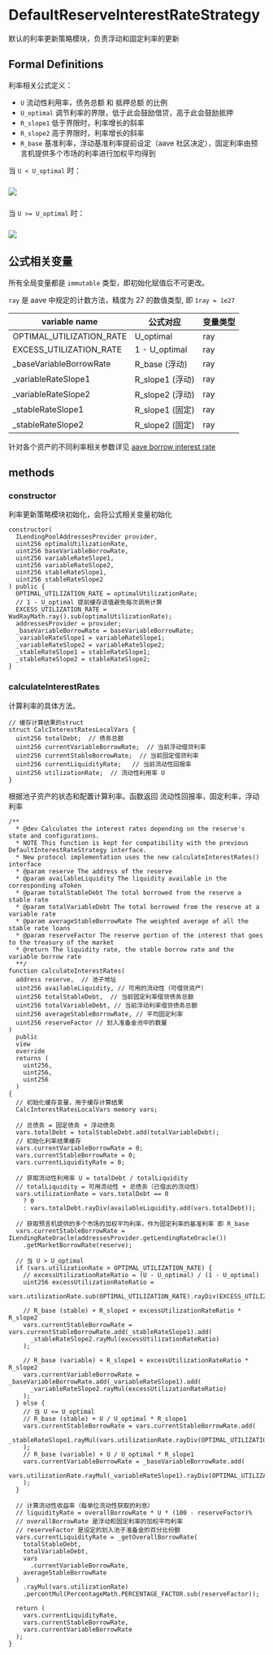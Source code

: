 # DefaultReserveInterestRateStrategy

默认的利率更新策略模块，负责浮动和固定利率的更新

## Formal Definitions

利率相关公式定义：

- `U` 流动性利用率，债务总额 和 抵押总额 的比例
- `U_optimal` 调节利率的界限，低于此会鼓励借贷，高于此会鼓励抵押
- `R_slope1` 低于界限时，利率增长的斜率
- `R_slope2` 高于界限时，利率增长的斜率
- `R_base` 基准利率，浮动基准利率提前设定（aave 社区决定），固定利率由预言机提供多个市场的利率进行加权平均得到

当 `U < U_optimal` 时：

<!-- $R_{t}=R_{base}+\frac{U_t}{U_{optimal}}R_{slope1}$ -->
<img src="https://render.githubusercontent.com/render/math?math=R_{t}=R_{base}%2B\frac{U_t}{U_{optimal}}R_{slope1}" style="display: block;margin: 24px auto;" />

当 `U >= U_optimal` 时：

<!-- $R_{t}=R_{base}+R_{slope1}+\frac{U_t-U_{optimal}}{1-U_{optimal}}R_{slope2}$ -->
<img src="https://render.githubusercontent.com/render/math?math=R_{t}=R_{base}%2BR_{slope1}%2B\frac{U_t-U_{optimal}}{1-U_{optimal}}R_{slope2}" style="display: block;margin: 24px auto;" />

## 公式相关变量

所有全局变量都是 `immutable` 类型，即初始化赋值后不可更改。

`ray` 是 aave 中规定的计数方法，精度为 27 的数值类型, 即 `1ray = 1e27`

| variable name            | 公式对应        | 变量类型 |
| ------------------------ | --------------- | -------- |
| OPTIMAL_UTILIZATION_RATE | U_optimal       | ray      |
| EXCESS_UTILIZATION_RATE  | 1 - U_optimal   | ray      |
| \_baseVariableBorrowRate | R_base (浮动)   | ray      |
| \_variableRateSlope1     | R_slope1 (浮动) | ray      |
| \_variableRateSlope2     | R_slope2 (浮动) | ray      |
| \_stableRateSlope1       | R_slope1 (固定) | ray      |
| \_stableRateSlope2       | R_slope2 (固定) | ray      |

针对各个资产的不同利率相关参数详见 [aave borrow interest rate](https://docs.aave.com/risk/liquidity-risk/borrow-interest-rate)

## methods

### constructor

利率更新策略模块初始化，会将公式相关变量初始化

```solidity
constructor(
  ILendingPoolAddressesProvider provider,
  uint256 optimalUtilizationRate,
  uint256 baseVariableBorrowRate,
  uint256 variableRateSlope1,
  uint256 variableRateSlope2,
  uint256 stableRateSlope1,
  uint256 stableRateSlope2
) public {
  OPTIMAL_UTILIZATION_RATE = optimalUtilizationRate;
  // 1 - U_optimal 提前缓存该值避免每次调用计算
  EXCESS_UTILIZATION_RATE = WadRayMath.ray().sub(optimalUtilizationRate);
  addressesProvider = provider;
  _baseVariableBorrowRate = baseVariableBorrowRate;
  _variableRateSlope1 = variableRateSlope1;
  _variableRateSlope2 = variableRateSlope2;
  _stableRateSlope1 = stableRateSlope1;
  _stableRateSlope2 = stableRateSlope2;
}
```

### calculateInterestRates

计算利率的具体方法。

```solidity
// 缓存计算结果的struct
struct CalcInterestRatesLocalVars {
  uint256 totalDebt;  // 债务总额
  uint256 currentVariableBorrowRate;  // 当前浮动借贷利率
  uint256 currentStableBorrowRate;  // 当前固定借贷利率
  uint256 currentLiquidityRate;   // 当前流动性回报率
  uint256 utilizationRate;  // 流动性利用率 U
}
```

根据池子资产的状态和配置计算利率。函数返回 流动性回报率，固定利率，浮动利率

```solidity
/**
  * @dev Calculates the interest rates depending on the reserve's state and configurations.
  * NOTE This function is kept for compatibility with the previous DefaultInterestRateStrategy interface.
  * New protocol implementation uses the new calculateInterestRates() interface
  * @param reserve The address of the reserve
  * @param availableLiquidity The liquidity available in the corresponding aToken
  * @param totalStableDebt The total borrowed from the reserve a stable rate
  * @param totalVariableDebt The total borrowed from the reserve at a variable rate
  * @param averageStableBorrowRate The weighted average of all the stable rate loans
  * @param reserveFactor The reserve portion of the interest that goes to the treasury of the market
  * @return The liquidity rate, the stable borrow rate and the variable borrow rate
  **/
function calculateInterestRates(
  address reserve,  // 池子地址
  uint256 availableLiquidity, // 可用的流动性（可借贷资产）
  uint256 totalStableDebt,  // 当前固定利率借贷债务总额
  uint256 totalVariableDebt, // 当前浮动利率借贷债务总额
  uint256 averageStableBorrowRate, // 平均固定利率
  uint256 reserveFactor // 划入准备金池中的数量
)
  public
  view
  override
  returns (
    uint256,
    uint256,
    uint256
  )
{
  // 初始化缓存变量，用于缓存计算结果
  CalcInterestRatesLocalVars memory vars;

  // 总债务 = 固定债务 + 浮动债务
  vars.totalDebt = totalStableDebt.add(totalVariableDebt);
  // 初始化利率结果缓存
  vars.currentVariableBorrowRate = 0;
  vars.currentStableBorrowRate = 0;
  vars.currentLiquidityRate = 0;

  // 获取流动性利用率 U = totalDebt / totalLiquidity
  // totalLiquidity = 可用流动性 + 总债务（已借出的流动性）
  vars.utilizationRate = vars.totalDebt == 0
    ? 0
    : vars.totalDebt.rayDiv(availableLiquidity.add(vars.totalDebt));

  // 获取预言机提供的多个市场的加权平均利率，作为固定利率的基准利率 即 R_base
  vars.currentStableBorrowRate = ILendingRateOracle(addressesProvider.getLendingRateOracle())
    .getMarketBorrowRate(reserve);

  // 当 U > U_optimal
  if (vars.utilizationRate > OPTIMAL_UTILIZATION_RATE) {
    // excessUtilizationRateRatio = (U - U_optimal) / (1 - U_optimal)
    uint256 excessUtilizationRateRatio =
      vars.utilizationRate.sub(OPTIMAL_UTILIZATION_RATE).rayDiv(EXCESS_UTILIZATION_RATE);

    // R_base (stable) + R_slope1 + excessUtilizationRateRatio * R_slope2
    vars.currentStableBorrowRate = vars.currentStableBorrowRate.add(_stableRateSlope1).add(
      _stableRateSlope2.rayMul(excessUtilizationRateRatio)
    );

    // R_base (variable) + R_slope1 + excessUtilizationRateRatio * R_slope2
    vars.currentVariableBorrowRate = _baseVariableBorrowRate.add(_variableRateSlope1).add(
      _variableRateSlope2.rayMul(excessUtilizationRateRatio)
    );
  } else {
    // 当 U <= U_optimal
    // R_base (stable) + U / U_optimal * R_slope1
    vars.currentStableBorrowRate = vars.currentStableBorrowRate.add(
      _stableRateSlope1.rayMul(vars.utilizationRate.rayDiv(OPTIMAL_UTILIZATION_RATE))
    );
    // R_base (variable) + U / U_optimal * R_slope1
    vars.currentVariableBorrowRate = _baseVariableBorrowRate.add(
      vars.utilizationRate.rayMul(_variableRateSlope1).rayDiv(OPTIMAL_UTILIZATION_RATE)
    );
  }

  // 计算流动性收益率（每单位流动性获取的利息）
  // liquidityRate = overallBorrowRate * U * (100 - reserveFactor)%
  // overallBorrowRate 是浮动和固定利率的加权平均利率
  // reserveFactor 是设定的划入池子准备金的百分比份额
  vars.currentLiquidityRate = _getOverallBorrowRate(
    totalStableDebt,
    totalVariableDebt,
    vars
      .currentVariableBorrowRate,
    averageStableBorrowRate
  )
    .rayMul(vars.utilizationRate)
    .percentMul(PercentageMath.PERCENTAGE_FACTOR.sub(reserveFactor));

  return (
    vars.currentLiquidityRate,
    vars.currentStableBorrowRate,
    vars.currentVariableBorrowRate
  );
}
```
